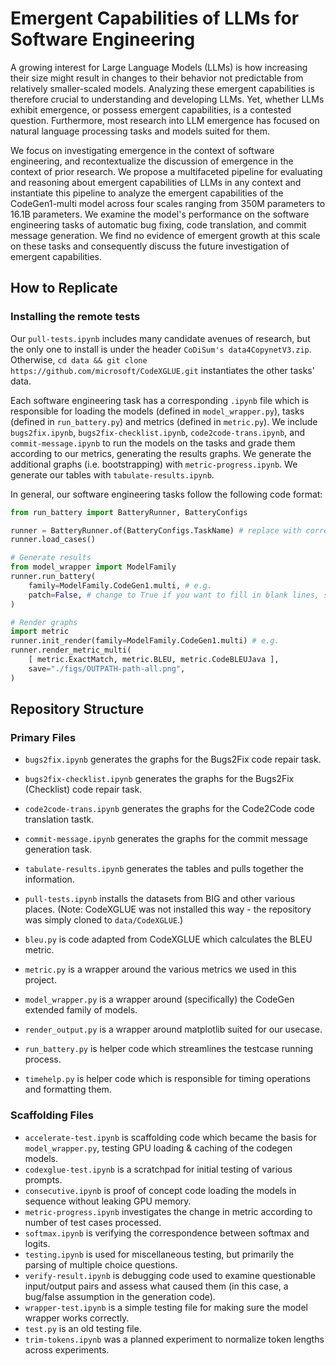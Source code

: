 # Emergent Capabilities of LLMs for Software Engineering
A growing interest for Large Language Models (LLMs) is how increasing their size might result in changes to their behavior not predictable from relatively smaller-scaled models. Analyzing these emergent capabilities is therefore crucial to understanding and developing LLMs. Yet, whether LLMs exhibit emergence, or possess emergent capabilities, is a contested question. Furthermore, most research into LLM emergence has focused on natural language processing tasks and models suited for them.

We focus on investigating emergence in the context of software engineering, and recontextualize the discussion of emergence in the context of prior research. We propose a multifaceted pipeline for evaluating and reasoning about emergent capabilities of LLMs in any context and instantiate this pipeline to analyze the emergent capabilities of the CodeGen1-multi model across four scales ranging from 350M parameters to 16.1B parameters. We examine the model's performance on the software engineering tasks of automatic bug fixing, code translation, and commit message generation. We find no evidence of emergent growth at this scale on these tasks and consequently discuss the future investigation of emergent capabilities.

## How to Replicate

### Installing the remote tests
Our `pull-tests.ipynb` includes many candidate avenues of research, but the only one to install is under the header `CoDiSum's data4CopynetV3.zip`. Otherwise, `cd data && git clone https://github.com/microsoft/CodeXGLUE.git` instantiates the other tasks' data.

Each software engineering task has a corresponding `.ipynb` file which is responsible for loading the models (defined in `model_wrapper.py`), tasks (defined in `run_battery.py`) and metrics (defined in `metric.py`). We include `bugs2fix.ipynb`, `bugs2fix-checklist.ipynb`, `code2code-trans.ipynb`, and `commit-message.ipynb` to run the models on the tasks and grade them according to our metrics, generating the results graphs. We generate the additional graphs (i.e. bootstrapping) with `metric-progress.ipynb`. We generate our tables with `tabulate-results.ipynb`.

In general, our software engineering tasks follow the following code format:

```py
from run_battery import BatteryRunner, BatteryConfigs

runner = BatteryRunner.of(BatteryConfigs.TaskName) # replace with correct config name
runner.load_cases()

# Generate results
from model_wrapper import ModelFamily
runner.run_battery(
    family=ModelFamily.CodeGen1.multi, # e.g.
    patch=False, # change to True if you want to fill in blank lines, shouldn't be necessary
)

# Render graphs
import metric
runner.init_render(family=ModelFamily.CodeGen1.multi) # e.g.
runner.render_metric_multi(
    [ metric.ExactMatch, metric.BLEU, metric.CodeBLEUJava ],
    save="./figs/OUTPATH-path-all.png",
)
```


## Repository Structure

### Primary Files
- `bugs2fix.ipynb` generates the graphs for the Bugs2Fix code repair task.
- `bugs2fix-checklist.ipynb` generates the graphs for the Bugs2Fix (Checklist) code repair task.
- `code2code-trans.ipynb` generates the graphs for the Code2Code code translation tastk.
- `commit-message.ipynb` generates the graphs for the commit message generation task.
- `tabulate-results.ipynb` generates the tables and pulls together the information.

- `pull-tests.ipynb` installs the datasets from BIG and other various places. (Note: CodeXGLUE was not installed this way - the repository was simply cloned to `data/CodeXGLUE`.)

- `bleu.py` is code adapted from CodeXGLUE which calculates the BLEU metric.
- `metric.py` is a wrapper around the various metrics we used in this project.
- `model_wrapper.py` is a wrapper around (specifically) the CodeGen extended family of models.
- `render_output.py` is a wrapper around matplotlib suited for our usecase.
- `run_battery.py` is helper code which streamlines the testcase running process.
- `timehelp.py` is helper code which is responsible for timing operations and formatting them.

### Scaffolding Files

- `accelerate-test.ipynb` is scaffolding code which became the basis for `model_wrapper.py`, testing GPU loading & caching of the codegen models.
- `codexglue-test.ipynb` is a scratchpad for initial testing of various prompts.
- `consecutive.ipynb` is proof of concept code loading the models in sequence without leaking GPU memory.
- `metric-progress.ipynb` investigates the change in metric according to number of test cases processed.
- `softmax.ipynb` is verifying the correspondence between softmax and logits.
- `testing.ipynb` is used for miscellaneous testing, but primarily the parsing of multiple choice questions.
- `verify-result.ipynb` is debugging code used to examine questionable input/output pairs and assess what caused them (in this case, a bug/false assumption in the generation code).
- `wrapper-test.ipynb` is a simple testing file for making sure the model wrapper works correctly.
- `test.py` is an old testing file.
- `trim-tokens.ipynb` was a planned experiment to normalize token lengths across experiments.